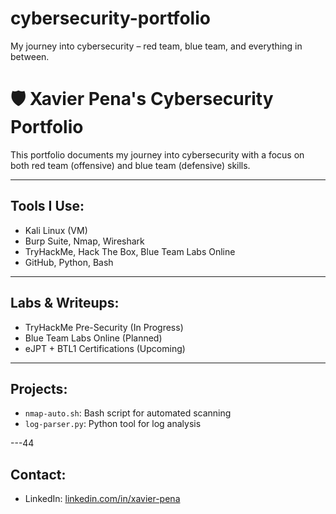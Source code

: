 # cybersecurity-portfolio
My journey into cybersecurity – red team, blue team, and everything in between.
# 🛡️ Xavier Pena's Cybersecurity Portfolio

This portfolio documents my journey into cybersecurity with a focus on both red team (offensive) and blue team (defensive) skills.

---

## Tools I Use:
- Kali Linux (VM)
- Burp Suite, Nmap, Wireshark
- TryHackMe, Hack The Box, Blue Team Labs Online
- GitHub, Python, Bash

---

## Labs & Writeups:
- TryHackMe Pre-Security (In Progress)
- Blue Team Labs Online (Planned)
- eJPT + BTL1 Certifications (Upcoming)

---

## Projects:
- `nmap-auto.sh`: Bash script for automated scanning
- `log-parser.py`: Python tool for log analysis

---44

## Contact:
- LinkedIn: [linkedin.com/in/xavier-pena](https://linkedin.com/in/xavier-pena94)
